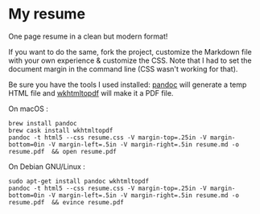 # My resume
One page resume in a clean but modern format!

If you want to do the same, fork the project, customize the Markdown file with your own experience & customize the CSS. Note that I had to set the document margin in the command line (CSS wasn't working for that).

Be sure you have the tools I used installed: [pandoc](https://pandoc.org/) will generate a temp HTML file and [wkhtmltopdf](https://wkhtmltopdf.org/) will make it a PDF file.

On macOS :
```
brew install pandoc
brew cask install wkhtmltopdf
pandoc -t html5 --css resume.css -V margin-top=.25in -V margin-bottom=0in -V margin-left=.5in -V margin-right=.5in resume.md -o resume.pdf  && open resume.pdf
```

On Debian GNU/Linux : 
```
sudo apt-get install pandoc wkhtmltopdf
pandoc -t html5 --css resume.css -V margin-top=.25in -V margin-bottom=0in -V margin-left=.5in -V margin-right=.5in resume.md -o resume.pdf  && evince resume.pdf
```